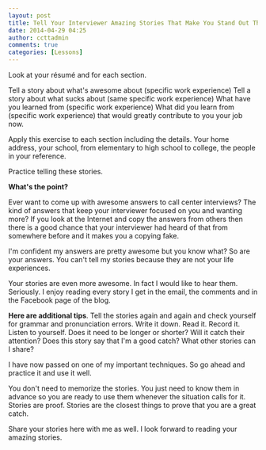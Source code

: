 ```yaml
---
layout: post
title: Tell Your Interviewer Amazing Stories That Make You Stand Out This Resume Exercise Teaches You How
date: 2014-04-29 04:25
author: ccttadmin
comments: true
categories: [Lessons]
---
```

Look at your résumé and for each section.

Tell a story about what's awesome about (specific work experience)
Tell a story about what sucks about (same specific work experience)
What have you learned from (specific work experience)
What did you learn from (specific work experience) that would greatly contribute to you your job now.

Apply this exercise to each section including the details. Your home address, your school, from elementary to high school to college, the people in your reference.

Practice telling these stories.

<strong>What's the point?</strong>

Ever want to come up with awesome answers to call center interviews? The kind of answers that keep your interviewer focused on you and wanting more? If you look at the Internet and copy the answers from others then there is a good chance that your interviewer had heard of that from somewhere before and it makes you a copying fake.

I'm confident my answers are pretty awesome but you know what? So are your answers. You can't tell my stories because they are not your life experiences.

Your stories are even more awesome. In fact I would like to hear them. Seriously. I enjoy reading every story I get in the email, the comments and in the Facebook page of the blog.

<strong>Here are additional tips</strong>.
Tell the stories again and again and check yourself for grammar and pronunciation errors.
Write it down.
Read it.
Record it.
Listen to yourself.
Does it need to be longer or shorter?
Will it catch their attention?
Does this story say that I'm a good catch?
What other stories can I share?

I have now passed on one of my important techniques. So go ahead and practice it and use it well.

You don't need to memorize the stories. You just need to know them in advance so you are ready to use them whenever the situation calls for it. Stories are proof. Stories are the closest things to prove that you are a great catch.

Share your stories here with me as well. I look forward to reading your amazing stories.
